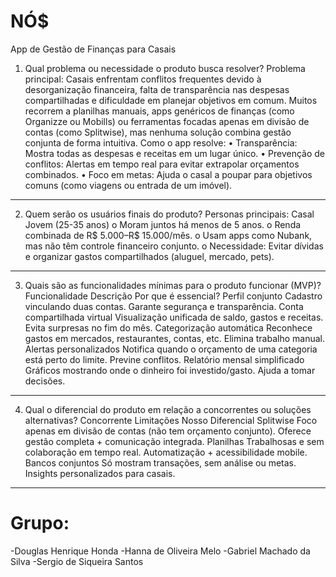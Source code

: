 # NÓ$

App de Gestão de Finanças para Casais
1. Qual problema ou necessidade o produto busca resolver?
Problema principal:
Casais enfrentam conflitos frequentes devido à desorganização financeira, falta de transparência nas despesas compartilhadas e dificuldade em planejar objetivos em comum. Muitos recorrem a planilhas manuais, apps genéricos de finanças (como Organizze ou Mobills) ou ferramentas focadas apenas em divisão de contas (como Splitwise), mas nenhuma solução combina gestão conjunta de forma intuitiva.
Como o app resolve:
•	Transparência: Mostra todas as despesas e receitas em um lugar único.
•	Prevenção de conflitos: Alertas em tempo real para evitar extrapolar orçamentos combinados.
•	Foco em metas: Ajuda o casal a poupar para objetivos comuns (como viagens ou entrada de um imóvel).
________________________________________
2. Quem serão os usuários finais do produto?
Personas principais:
	Casal Jovem (25-35 anos)
o	Moram juntos há menos de 5 anos.
o	Renda combinada de R$ 5.000–R$ 15.000/mês.
o	Usam apps como Nubank, mas não têm controle financeiro conjunto.
o	Necessidade: Evitar dívidas e organizar gastos compartilhados (aluguel, mercado, pets).
________________________________________
3. Quais são as funcionalidades mínimas para o produto funcionar (MVP)?
Funcionalidade	Descrição	Por que é essencial?
Perfil conjunto	Cadastro vinculando duas contas.	Garante segurança e transparência.
Conta compartilhada virtual	Visualização unificada de saldo, gastos e receitas.	Evita surpresas no fim do mês.
Categorização automática	Reconhece gastos em mercados, restaurantes, contas, etc.	Elimina trabalho manual.
Alertas personalizados	Notifica quando o orçamento de uma categoria está perto do limite.	Previne conflitos.
Relatório mensal simplificado	Gráficos mostrando onde o dinheiro foi investido/gasto.	Ajuda a tomar decisões.
________________________________________
4. Qual o diferencial do produto em relação a concorrentes ou soluções alternativas?
Concorrente	Limitações	Nosso Diferencial
Splitwise	Foco apenas em divisão de contas (não tem orçamento conjunto).	Oferece gestão completa + comunicação integrada.
Planilhas	Trabalhosas e sem colaboração em tempo real.	Automatização + acessibilidade mobile.
Bancos conjuntos	Só mostram transações, sem análise ou metas.	Insights personalizados para casais.
________________________________________

# Grupo:
-Douglas Henrique Honda 
-Hanna de Oliveira Melo
-Gabriel Machado da Silva 
-Sergio de Siqueira Santos
